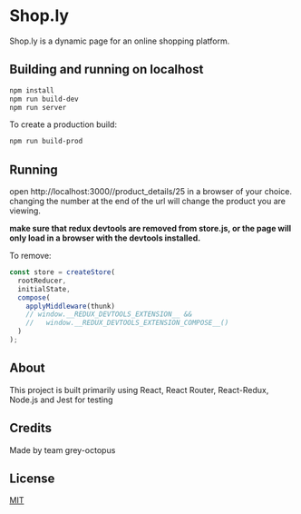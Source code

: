 # Shop.ly

Shop.ly is a dynamic page for an online shopping platform.

## Building and running on localhost

```bash
npm install
npm run build-dev
npm run server
```

To create a production build:

```bash
npm run build-prod
```

## Running

open http://localhost:3000//product_details/25 in a browser of your choice.
changing the number at the end of the url will change the product you are viewing.

**make sure that redux devtools are removed from store.js, or the page will only load in a browser with the devtools installed.**

To remove:
```javascript
const store = createStore(
  rootReducer,
  initialState,
  compose(
    applyMiddleware(thunk)
    // window.__REDUX_DEVTOOLS_EXTENSION__ &&
    //   window.__REDUX_DEVTOOLS_EXTENSION_COMPOSE__()
  )
);
```

## About

This project is built primarily using React, React Router, React-Redux, Node.js and Jest for testing

## Credits

Made by team grey-octopus

## License
[MIT](https://choosealicense.com/licenses/mit/)
